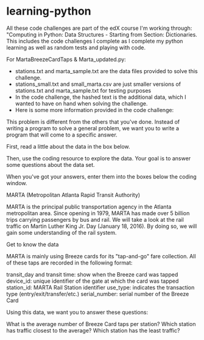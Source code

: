 # learning-python
 All these code challenges are part of the edX course I'm working through: 
 "Computing in Python: Data Structures - Starting from 
        Section: Dictionaries. 
This includes the code challenges I complete as I complete my python learning as well as random tests and playing with code. 


For MartaBreezeCardTaps & Marta_updated.py:
- stations.txt and marta_sample.txt are the data files provided to solve this challenge. 
- stations_small.txt and small_marta.csv are just smaller versions of stations.txt and marta_sample.txt for testing purposes
- In the code challenge, the hashed text is the additional data, which I wanted to have on hand when solving the challenge. 
- Here is some more information provided in the code challenge: 

This problem is different from the others that you've done. Instead of writing a program to solve a general problem, we want you to write a program that will come to a specific answer.

First, read a little about the data in the box below.

Then, use the coding resource to explore the data. Your goal is to answer some questions about the data set.

When you've got your answers, enter them into the boxes below the coding window.

MARTA (Metropolitan Atlanta Rapid Transit Authority)

MARTA is the principal public transportation agency in the Atlanta metropolitan area. Since opening in 1979, MARTA has made over 5 billion trips carrying passengers by bus and rail. We will take a look at the rail traffic on Martin Luther King Jr. Day (January 18, 2016). By doing so, we will gain some understanding of the rail system.

Get to know the data

MARTA is mainly using Breeze cards for its "tap-and-go" fare collection. All of these taps are recorded in the following format:

transit_day and transit time: show when the Breeze card was tapped
device_id: unique identifier of the gate at which the card was tapped
station_id: MARTA Rail Station identifier
use_type: indicates the transaction type (entry/exit/transfer/etc.)
serial_number: serial number of the Breeze Card

Using this data, we want you to answer these questions:

What is the average number of Breeze Card taps per station?
Which station has traffic closest to the average?
Which station has the least traffic?